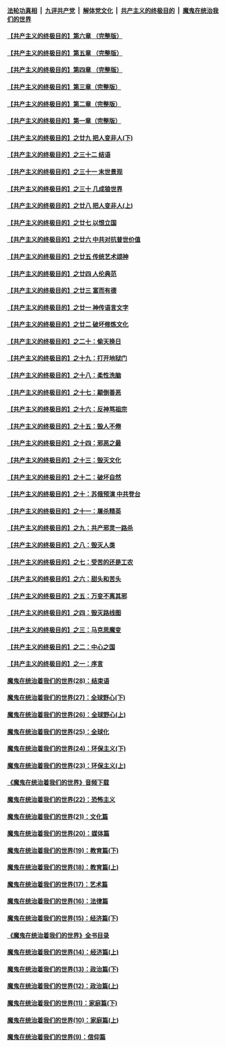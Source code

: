 ####  [法轮功真相](../../../../basic/blob/master/README.md?t=04050030) &nbsp;|&nbsp; [九评共产党](../../../../9ping.md/blob/master/README.md?t=04050030) &nbsp;|&nbsp; [解体党文化](../../../../jtdwh.md/blob/master/README.md?t=04050030)  &nbsp;|&nbsp; [共产主义的终极目的](../../../../gczydzjmd.md/blob/master/README.md?t=04050030) &nbsp;|&nbsp; [魔鬼在统治我们的世界](../../../../mgztzwmdsj.md/blob/master/README.md?t=04050030) 

#### [【共产主义的终极目的】第六章 （完整版）](../pages/nsc422/n11428913.md?t=04050030) 

#### [【共产主义的终极目的】第五章 （完整版）](../pages/nsc422/n11428912.md?t=04050030) 

#### [【共产主义的终极目的】第四章 （完整版）](../pages/nsc422/n11428907.md?t=04050030) 

#### [【共产主义的终极目的】第三章（完整版）](../pages/nsc422/n11428848.md?t=04050030) 

#### [【共产主义的终极目的】第二章（完整版）](../pages/nsc422/n11428831.md?t=04050030) 

#### [【共产主义的终极目的】第一章（完整版）](../pages/nsc422/n11417651.md?t=04050030) 

#### [【共产主义的终极目的】之廿九 把人变非人(下)](../pages/nsc422/n11344140.md?t=04050030) 

#### [【共产主义的终极目的】之三十二 结语](../pages/nsc422/n11360535.md?t=04050030) 

#### [【共产主义的终极目的】之三十一 末世景观](../pages/nsc422/n11351129.md?t=04050030) 

#### [【共产主义的终极目的】之三十 几成狼世界](../pages/nsc422/n11348280.md?t=04050030) 

#### [【共产主义的终极目的】之廿八 把人变非人(上)](../pages/nsc422/n11340492.md?t=04050030) 

#### [【共产主义的终极目的】之廿七 以恨立国](../pages/nsc422/n11336944.md?t=04050030) 

#### [【共产主义的终极目的】之廿六 中共对抗普世价值](../pages/nsc422/n11324785.md?t=04050030) 

#### [【共产主义的终极目的】之廿五 传统艺术颂神](../pages/nsc422/n11296396.md?t=04050030) 

#### [【共产主义的终极目的】之廿四 人伦典范](../pages/nsc422/n11296397.md?t=04050030) 

#### [【共产主义的终极目的】之廿三 富而有德](../pages/nsc422/n11283598.md?t=04050030) 

#### [【共产主义的终极目的】之廿一 神传语言文字](../pages/nsc422/n11263265.md?t=04050030) 

#### [【共产主义的终极目的】之廿二 破坏修炼文化](../pages/nsc422/n11245728.md?t=04050030) 

#### [【共产主义的终极目的】之二十：偷天换日](../pages/nsc422/n11238846.md?t=04050030) 

#### [【共产主义的终极目的】之十九：打开地狱门](../pages/nsc422/n11206376.md?t=04050030) 

#### [【共产主义的终极目的】之十八：柔性洗脑](../pages/nsc422/n11199994.md?t=04050030) 

#### [【共产主义的终极目的】之十七：颠倒善恶](../pages/nsc422/n11179782.md?t=04050030) 

#### [【共产主义的终极目的】之十六：反神骂祖宗](../pages/nsc422/n11166798.md?t=04050030) 

#### [【共产主义的终极目的】之十五：毁人不倦](../pages/nsc422/n11166792.md?t=04050030) 

#### [【共产主义的终极目的】之十四：邪恶之最](../pages/nsc422/n11150249.md?t=04050030) 

#### [【共产主义的终极目的】之十三：毁灭文化](../pages/nsc422/n11135227.md?t=04050030) 

#### [【共产主义的终极目的】之十二：破坏自然](../pages/nsc422/n11135214.md?t=04050030) 

#### [【共产主义的终极目的】之十：苏俄预演 中共登台](../pages/nsc422/n11118424.md?t=04050030) 

#### [【共产主义的终极目的】之十一：屠杀精英](../pages/nsc422/n11118442.md?t=04050030) 

#### [【共产主义的终极目的】之九：共产邪灵一路杀](../pages/nsc422/n11114139.md?t=04050030) 

#### [【共产主义的终极目的】之八：毁灭人类](../pages/nsc422/n11108503.md?t=04050030) 

#### [【共产主义的终极目的】之七：受苦的还是工农](../pages/nsc422/n11101809.md?t=04050030) 

#### [【共产主义的终极目的】之六：甜头和苦头](../pages/nsc422/n11096971.md?t=04050030) 

#### [【共产主义的终极目的】之五：万变不离其邪](../pages/nsc422/n11091285.md?t=04050030) 

#### [【共产主义的终极目的】之四：毁灭路线图](../pages/nsc422/n11086284.md?t=04050030) 

#### [【共产主义的终极目的】之三：马克思魔变](../pages/nsc422/n11061941.md?t=04050030) 

#### [【共产主义的终极目的】之二：中心之国](../pages/nsc422/n11047728.md?t=04050030) 

#### [【共产主义的终极目的】之一：序言](../pages/nsc422/n11086077.md?t=04050030) 

#### [魔鬼在统治着我们的世界(28)：结束语](../pages/nsc422/n10936246.md?t=04050030) 

#### [魔鬼在统治着我们的世界(27)：全球野心(下)](../pages/nsc422/n10928319.md?t=04050030) 

#### [魔鬼在统治着我们的世界(26)：全球野心(上)](../pages/nsc422/n10900318.md?t=04050030) 

#### [魔鬼在统治着我们的世界(25)：全球化](../pages/nsc422/n10788205.md?t=04050030) 

#### [魔鬼在统治着我们的世界(24)：环保主义(下)](../pages/nsc422/n10695307.md?t=04050030) 

#### [魔鬼在统治着我们的世界(23)：环保主义(上)](../pages/nsc422/n10688613.md?t=04050030) 

#### [《魔鬼在统治着我们的世界》音频下载](../pages/nsc422/n10635553.md?t=04050030) 

#### [魔鬼在统治着我们的世界(22)：恐怖主义](../pages/nsc422/n10614727.md?t=04050030) 

#### [魔鬼在统治着我们的世界(21)：文化篇](../pages/nsc422/n10597706.md?t=04050030) 

#### [魔鬼在统治着我们的世界(20)：媒体篇](../pages/nsc422/n10586579.md?t=04050030) 

#### [魔鬼在统治着我们的世界(19)：教育篇(下)](../pages/nsc422/n10564808.md?t=04050030) 

#### [魔鬼在统治着我们的世界(18)：教育篇(上)](../pages/nsc422/n10526970.md?t=04050030) 

#### [魔鬼在统治着我们的世界(17)：艺术篇](../pages/nsc422/n10499093.md?t=04050030) 

#### [魔鬼在统治着我们的世界(16)：法律篇](../pages/nsc422/n10485969.md?t=04050030) 

#### [魔鬼在统治着我们的世界(15)：经济篇(下)](../pages/nsc422/n10469975.md?t=04050030) 

#### [《魔鬼在统治着我们的世界》全书目录](../pages/nsc422/n10464261.md?t=04050030) 

#### [魔鬼在统治着我们的世界(14)：经济篇(上)](../pages/nsc422/n10457370.md?t=04050030) 

#### [魔鬼在统治着我们的世界(13)：政治篇(下)](../pages/nsc422/n10448270.md?t=04050030) 

#### [魔鬼在统治着我们的世界(12)：政治篇(上)](../pages/nsc422/n10444576.md?t=04050030) 

#### [魔鬼在统治着我们的世界(11)：家庭篇(下)](../pages/nsc422/n10440961.md?t=04050030) 

#### [魔鬼在统治着我们的世界(10)：家庭篇(上)](../pages/nsc422/n10435448.md?t=04050030) 

#### [魔鬼在统治着我们的世界(9)：信仰篇](../pages/nsc422/n10432159.md?t=04050030) 

